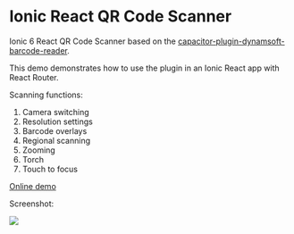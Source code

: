 
# Ionic React QR Code Scanner

Ionic 6 React QR Code Scanner based on the [capacitor-plugin-dynamsoft-barcode-reader](https://github.com/xulihang/capacitor-plugin-dynamsoft-barcode-reader).

This demo demonstrates how to use the plugin in an Ionic React app with React Router.

Scanning functions:

1. Camera switching
2. Resolution settings
3. Barcode overlays
4. Regional scanning
5. Zooming
6. Torch
7. Touch to focus

[Online demo](https://6256772ab513e24c326547ad--imaginative-crisp-e281c3.netlify.app/home)

Screenshot:

![](https://github.com/xulihang/Ionic-React-QR-Code-Scanner/releases/download/v1.1.0/ionic.jpg)


